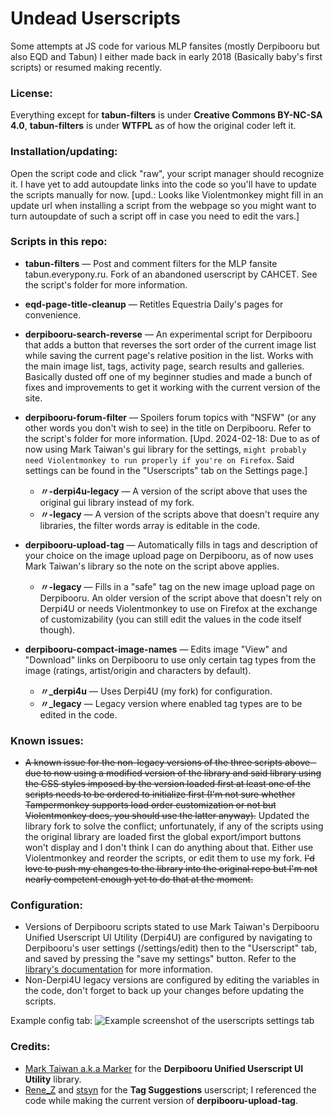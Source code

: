 # Undead Userscripts
Some attempts at JS code for various MLP fansites (mostly Derpibooru but also EQD and Tabun) I either made back in early 2018 (Basically baby's first scripts) or resumed making recently.

### License:
Everything except for **tabun-filters** is under **Creative Commons BY-NC-SA 4.0**, **tabun-filters** is under **WTFPL** as of how the original coder left it.

### Installation/updating:
Open the script code and click "raw", your script manager should recognize it. I have yet to add autoupdate links into the code so you'll have to update the scripts manually for now. [upd.: Looks like Violentmonkey might fill in an update url when installing a script from the webpage so you might want to turn autoupdate of such a script off in case you need to edit the vars.]

### Scripts in this repo:

- **tabun-filters** — Post and comment filters for the MLP fansite tabun.everypony.ru. Fork of an abandoned userscript by CAHCET. See the script's folder for more information.

- **eqd-page-title-cleanup** — Retitles Equestria Daily's pages for convenience.

- **derpibooru-search-reverse** — An experimental script for Derpibooru that adds a button that reverses the sort order of the current image list while saving the current page's relative position in the list. Works with the main image list, tags, activity page, search results and galleries. Basically dusted off one of my beginner studies and made a bunch of fixes and improvements to get it working with the current version of the site.

- **derpibooru-forum-filter** — Spoilers forum topics with "NSFW" (or any other words you don't wish to see) in the title on Derpibooru. Refer to the script's folder for more information. [Upd. 2024-02-18: Due to as of now using Mark Taiwan's gui library for the settings, `might probably need Violentmonkey to run properly if you're on Firefox`. Said settings can be found in the "Userscripts" tab on the Settings page.]

  - **〃-derpi4u-legacy** — A version of the script above that uses the original gui library instead of my fork.
  - **〃-legacy** — A version of the scripts above that doesn't require any libraries, the filter words array is editable in the code.

- **derpibooru-upload-tag** — Automatically fills in tags and description of your choice on the image upload page on Derpibooru, as of now uses Mark Taiwan's library so the note on the script above applies.

  - **〃-legacy** — Fills in a "safe" tag on the new image upload page on Derpibooru. An older version of the script above that doesn't rely on Derpi4U or needs Violentmonkey to use on Firefox at the exchange of customizability (you can still edit the values in the code itself though).

- **derpibooru-compact-image-names** — Edits image "View" and "Download" links on Derpibooru to use only certain tag types from the image (ratings, artist/origin and characters by default).
  
  - **〃\_derpi4u** — Uses Derpi4U (my fork) for configuration.
  - **〃\_legacy** — Legacy version where enabled tag types are to be edited in the code.

### Known issues:
- ~~A known issue for the non-legacy versions of the three scripts above - due to now using a modified version of the library and said library using the CSS styles imposed by the version loaded first at least one of the scripts needs to be ordered to initialize first (I'm not sure whether Tampermonkey supports load order customization or not but Violentmonkey does, you should use the latter anyway).~~ Updated the library fork to solve the conflict; unfortunately, if any of the scripts using the original library are loaded first the global export/import buttons won't display and I don't think I can do anything about that. Either use Violentmonkey and reorder the scripts, or edit them to use my fork. ~~I'd love to push my changes to the library into the original repo but I'm not nearly competent enough yet to do that at the moment.~~

### Configuration:
- Versions of Derpibooru scripts stated to use Mark Taiwan's Derpibooru Unified Userscript UI Utility (Derpi4U) are configured by navigating to Derpibooru's user settings (/settings/edit) then to the "Userscript" tab, and saved by pressing the "save my settings" button. Refer to the [library's documentation](https://github.com/undeadwanderer/Derpibooru-Unified-Userscript-Ui/blob/master/README.md) for more information.
- Non-Derpi4U legacy versions are configured by editing the variables in the code, don't forget to back up your changes before updating the scripts.

Example config tab:
![Example screenshot of the userscripts settings tab](https://github.com/undeadwanderer/undead-userscripts/assets/51511863/5d2b0d27-4772-4eb5-a778-11398236384a)


### Credits:

- [Mark Taiwan a.k.a Marker](https://github.com/marktaiwan) for the **Derpibooru Unified Userscript UI Utility** library.
- [Rene_Z](https://github.com/ReneZeidler) and [stsyn](https://github.com/stsyn) for the **Tag Suggestions** userscript; I referenced the code while making the current version of **derpibooru-upload-tag**.
